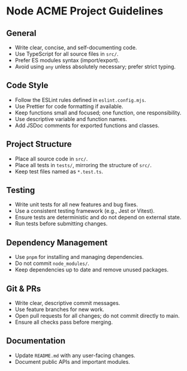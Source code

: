 # Node ACME Project Guidelines

## General
- Write clear, concise, and self-documenting code.
- Use TypeScript for all source files in `src/`.
- Prefer ES modules syntax (import/export).
- Avoid using `any` unless absolutely necessary; prefer strict typing.

## Code Style
- Follow the ESLint rules defined in `eslint.config.mjs`.
- Use Prettier for code formatting if available.
- Keep functions small and focused; one function, one responsibility.
- Use descriptive variable and function names.
- Add JSDoc comments for exported functions and classes.

## Project Structure
- Place all source code in `src/`.
- Place all tests in `tests/`, mirroring the structure of `src/`.
- Keep test files named as `*.test.ts`.

## Testing
- Write unit tests for all new features and bug fixes.
- Use a consistent testing framework (e.g., Jest or Vitest).
- Ensure tests are deterministic and do not depend on external state.
- Run tests before submitting changes.

## Dependency Management
- Use `pnpm` for installing and managing dependencies.
- Do not commit `node_modules/`.
- Keep dependencies up to date and remove unused packages.

## Git & PRs
- Write clear, descriptive commit messages.
- Use feature branches for new work.
- Open pull requests for all changes; do not commit directly to main.
- Ensure all checks pass before merging.

## Documentation
- Update `README.md` with any user-facing changes.
- Document public APIs and important modules.
